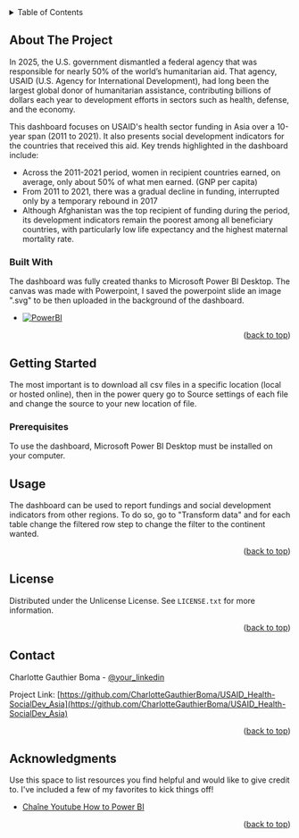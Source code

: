 <!-- TABLE OF CONTENTS -->
<details>
  <summary>Table of Contents</summary>
  <ol>
    <li>
      <a href="#about-the-project">About The Project</a>
      <ul>
        <li><a href="#built-with">Built With</a></li>
      </ul>
    </li>
    <li>
      <a href="#getting-started">Getting Started</a>
      <ul>
        <li><a href="#prerequisites">Prerequisites</a></li>
      </ul>
    </li>
    <li><a href="#usage">Usage</a></li>
    <li><a href="#license">License</a></li>
    <li><a href="#contact">Contact</a></li>
    <li><a href="#acknowledgments">Acknowledgments</a></li>
  </ol>
</details>



<!-- ABOUT THE PROJECT -->
## About The Project

In 2025, the U.S. government dismantled a federal agency that was responsible for nearly 50% of the world’s humanitarian aid. That agency, USAID (U.S. Agency for International Development), had long been the largest global donor of humanitarian assistance, contributing billions of dollars each year to development efforts in sectors such as health, defense, and the economy.

This dashboard focuses on USAID's health sector funding in Asia over a 10-year span (2011 to 2021). It also presents social development indicators for the countries that received this aid. Key trends highlighted in the dashboard include:
- Across the 2011-2021 period, women in recipient countries earned, on average, only about 50% of what men earned. (GNP per capita)
- From 2011 to 2021, there was a gradual decline in funding, interrupted only by a temporary rebound in 2017
- Although Afghanistan was the top recipient of funding during the period, its development indicators remain the poorest among all beneficiary countries, with particularly low life expectancy and the highest maternal mortality rate.



### Built With

The dashboard was fully created thanks to Microsoft Power BI Desktop. The canvas was made with Powerpoint, I saved the powerpoint slide an image ".svg" to be then uploaded in the background of the dashboard.

* [![PowerBI][PowerBI]][Next-url]


<p align="right">(<a href="#readme-top">back to top</a>)</p>



<!-- GETTING STARTED -->
## Getting Started

The most important is to download all csv files in a specific location (local or hosted online), then in the power query go to Source settings of each file and change the source to your new location of file.

### Prerequisites

To use the dashboard, Microsoft Power BI Desktop must be installed on your computer.


<!-- USAGE EXAMPLES -->
## Usage

The dashboard can be used to report fundings and social development indicators from other regions. To do so, go to "Transform data" and for each table change the filtered row step to change the filter to the continent wanted.

<p align="right">(<a href="#readme-top">back to top</a>)</p>


<!-- LICENSE -->
## License

Distributed under the Unlicense License. See `LICENSE.txt` for more information.

<p align="right">(<a href="#readme-top">back to top</a>)</p>



<!-- CONTACT -->
## Contact

Charlotte Gauthier Boma - [@your_linkedin](https://www.linkedin.com/in/charlotte-gauthier-boma-9a4644a9/) 

Project Link: [https://github.com/CharlotteGauthierBoma/USAID_Health-SocialDev_Asia](https://github.com/CharlotteGauthierBoma/USAID_Health-SocialDev_Asia)

<p align="right">(<a href="#readme-top">back to top</a>)</p>



<!-- ACKNOWLEDGMENTS -->
## Acknowledgments

Use this space to list resources you find helpful and would like to give credit to. I've included a few of my favorites to kick things off!

* [Chaîne Youtube How to Power BI](https://www.youtube.com/watch?v=v6fP8gyCLLc)

<p align="right">(<a href="#readme-top">back to top</a>)</p>



<!-- MARKDOWN LINKS & IMAGES -->
<!-- https://www.markdownguide.org/basic-syntax/#reference-style-links -->
[PowerBI]: https://logos-marcas.com/wp-content/uploads/2022/01/Power-BI-Emblema.jpg
[Next-url]:https://logos-marcas.com/wp-content/uploads/2022/01/Power-BI-Emblema.jpg